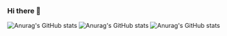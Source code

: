 ### Hi there 👋

![Anurag's GitHub stats](https://github-readme-stats.vercel.app/api?username=anuraghazra&show_icons=true&theme=gradient)
![Anurag's GitHub stats](https://github-readme-stats.vercel.app/api?username=anuraghazra&show_icons=true)
![Anurag's GitHub stats](https://github-readme-stats.vercel.app/api?username=anuraghazra&show=reviews,discussions_started,discussions_answered,prs_merged,prs_merged_percentage)
